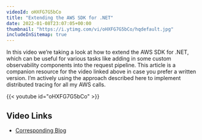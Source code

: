 ```yaml
---
videoId: oHXFG7G5bCo
title: "Extending the AWS SDK for .NET"
date: 2022-01-08T23:07:05+00:00
thumbnail: "https://i.ytimg.com/vi/oHXFG7G5bCo/hqdefault.jpg"
includeInSitemap: true
---
```


In this video we’re taking a look at how to extend the AWS SDK for .NET, which can be useful for various tasks like adding in some custom observability components into the request pipeline. This article is a companion resource for the video linked above in case you prefer a written version. I’m actively using the approach described here to implement distributed tracing for all my AWS calls.

<!--more-->

{{< youtube id="oHXFG7G5bCo" >}}

## Video Links

- [Corresponding Blog](https://im5tu.io/article/2022/01/extending-the-aws-sdk-for-.net/)
